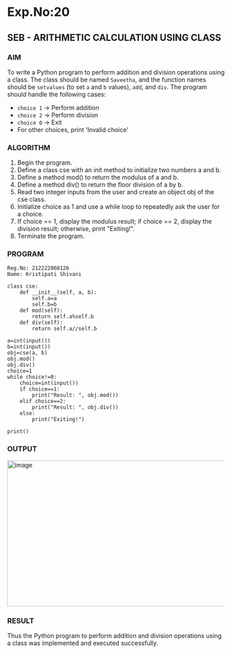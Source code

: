 # Exp.No:20  
## SEB - ARITHMETIC CALCULATION USING CLASS


### AIM  
To write a Python program to perform addition and division operations using a class. The class should be named `Saveetha`, and the function names should be `setvalues` (to set `a` and `b` values), `add`, and `div`. The program should handle the following cases:  
- `choice 1` → Perform addition  
- `choice 2` → Perform division  
- `choice 0` → Exit  
- For other choices, print 'Invalid choice'


### ALGORITHM

1. Begin the program.  
2. Define a class cse with an init method to initialize two numbers a and b.
3. Define a method mod() to return the modulus of a and b.
4. Define a method div() to return the floor division of a by b.
5. Read two integer inputs from the user and create an object obj of the cse class.
6. Initialize choice as 1 and use a while loop to repeatedly ask the user for a choice.
7. If choice == 1, display the modulus result; if choice == 2, display the division result; otherwise, print "Exiting!".
8. Terminate the program.


### PROGRAM

```
Reg.No: 212222060126
Name: Kristipati Shivani

class cse:
    def __init__(self, a, b):
        self.a=a
        self.b=b
    def mod(self):
        return self.a%self.b
    def div(self):
        return self.a//self.b

a=int(input())
b=int(input())
obj=cse(a, b)
obj.mod()
obj.div()
choice=1
while choice!=0:
    choice=int(input())
    if choice==1:
        print("Result: ", obj.mod())
    elif choice==2:
        print("Result: ", obj.div())
    else:
        print("Exiting!")

print()

```

### OUTPUT
<img width="543" height="338" alt="image" src="https://github.com/user-attachments/assets/428f3537-b46d-48db-b6b2-7dd0daaaaee6" />

### RESULT
Thus the Python program to perform addition and division operations using a class was implemented and executed successfully.
